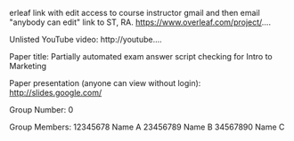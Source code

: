 
erleaf link with edit access to course instructor gmail and then email "anybody can edit" link to ST, RA.
https://www.overleaf.com/project/....

Unlisted YouTube video:
http://youtube....

Paper title:
Partially automated exam answer script checking for Intro to Marketing

Paper presentation (anyone can view without login):
http://slides.google.com/

Group Number:
0

Group Members:
12345678 Name A
23456789 Name B
34567890 Name C
